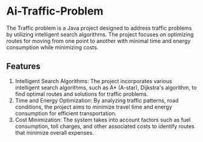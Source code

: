 # Ai-Traffic-Problem
The Traffic problem is a Java project designed to address traffic problems by utilizing intelligent search algorithms. The project focuses on optimizing routes for moving from one point to another with minimal time and energy consumption while minimizing costs.

## Features
1. Intelligent Search Algorithms: The project incorporates various intelligent search algorithms, such as A* (A-star), Dijkstra's algorithm, to find optimal routes and solutions for traffic problems.
2. Time and Energy Optimization: By analyzing traffic patterns, road conditions, the project aims to minimize travel time and energy consumption for efficient transportation.
3. Cost Minimization: The system takes into account factors such as fuel consumption, toll charges, and other associated costs to identify routes that minimize overall expenses.
